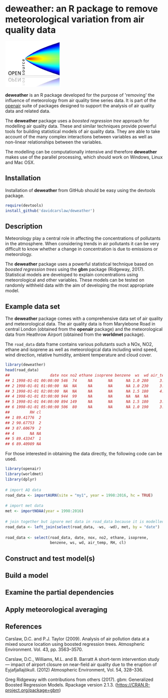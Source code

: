 
<!-- Edit the README.Rmd only!!! The README.md is generated automatically from README.Rmd. -->
deweather: an R package to remove meteorological variation from air quality data
================================================================================

<img src="inst/plume.png" alt="openair logo" width="35%" />

**deweather** is an R package developed for the purpose of 'removing' the influence of meteorology from air quality time series data. It is part of the [openair](http://davidcarslaw.github.io/openair/) suite of packages designed to support the analysis of air quality data and related data.

The **deweather** package uses a *boosted regression tree* approach for modelling air quality data. These and similar techniques provide powerful tools for building statistical models of air quality data. They are able to take account of the many complex interactions between variables as well as non-linear relationships between the variables.

The modelling can be computationally intensive and therefore **deweather** makes use of the parallel processing, which should work on Windows, Linux and Mac OSX.

Installation
------------

Installation of **deweather** from GitHub should be easy using the devtools package.

``` r
require(devtools)
install_github('davidcarslaw/deweather')
```

Description
-----------

Meteorology play a central role in affecting the concentrations of pollutants in the atmosphere. When considering trends in air pollutants it can be very difficult to know whether a change in concentration is due to emissions or meteorology.

The **deweather** package uses a powerful statistical technique based on *boosted regression trees* using the **gbm** package (Ridgeway, 2017). Statistical models are developed to explain concentrations using meteorological and other variables. These models can be tested on randomly withheld data with the aim of developing the most appropriate model.

Example data set
----------------

The **deweather** package comes with a comprehensive data set of air quality and meteorological data. The air quality data is from Marylebone Road in central London (obtained from the **openair** package) and the meteorological data from Heathrow Airport (obtained from the **worldmet** package).

The `road_data` data frame contains various pollutants such a NOx, NO2, ethane and isoprene as well as meteorological data including wind speed, wind direction, relative humidity, ambient temperature and cloud cover.

``` r
library(deweather)
head(road_data)
##                  date nox no2 ethane isoprene benzene  ws  wd air_temp
## 1 1998-01-01 00:00:00 546  74     NA       NA      NA 1.0 280     3.60
## 2 1998-01-01 01:00:00  NA  NA     NA       NA      NA 1.0 230     3.50
## 3 1998-01-01 02:00:00  NA  NA     NA       NA      NA 1.5 180     4.25
## 4 1998-01-01 03:00:00 944  99     NA       NA      NA  NA  NA       NA
## 5 1998-01-01 04:00:00 894 149     NA       NA      NA 1.5 180     3.80
## 6 1998-01-01 05:00:00 506  80     NA       NA      NA 1.0 190     3.50
##         RH cl
## 1 89.41776  2
## 2 90.67753  2
## 3 87.60679  2
## 4       NA NA
## 5 89.43347  1
## 6 89.40989 NA
```

For those interested in obtaining the data directly, the following code can be used.

``` r
library(openair)
library(worldmet)
library(dplyr)

# import AQ data
road_data <- importAURN(site = "my1", year = 1998:2016, hc = TRUE)

# import met data
met <- importNOAA(year = 1998:2016)

# join together but ignore met data in road_data because it is modelled
road_data <- left_join(select(road_data, -ws, -wd), met, by = "date")

road_data <- select(road_data, date, nox, no2, ethane, isoprene, 
                    benzene, ws, wd, air_temp, RH, cl)
```

Construct and test model(s)
---------------------------

Build a model
-------------

Examine the partial dependencies
--------------------------------

Apply meteorological averaging
------------------------------

References
----------

Carslaw, D.C. and P.J. Taylor (2009). Analysis of air pollution data at a mixed source location using boosted regression trees. Atmospheric Environment. Vol. 43, pp. 3563–3570.

Carslaw, D.C., Williams, M.L. and B. Barratt A short-term intervention study — impact of airport closure on near-field air quality due to the eruption of Eyjafjallajökull. (2012) Atmospheric Environment, Vol. 54, 328–336.

Greg Ridgeway with contributions from others (2017). gbm: Generalized Boosted Regression Models. Rpackage version 2.1.3. (<https://CRAN.R-project.org/package=gbm>)

